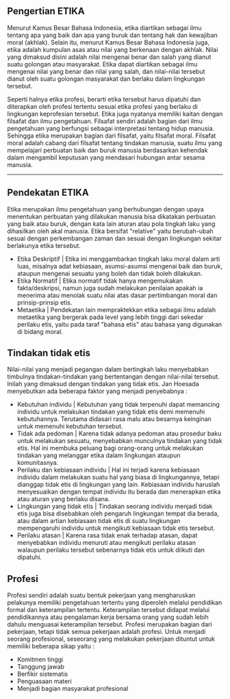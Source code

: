 ## Pengertian ETIKA
  Menurut Kamus Besar Bahasa Indonesia, etika diartikan sebagai ilmu tentang apa yang baik dan apa yang buruk dan tentang hak dan kewajiban moral (akhlak). Selain itu, menurut Kamus Besar Bahasa Indonesia juga, etika adalah kumpulan asas atau nilai yang berkenaan dengan akhlak. Nilai yang dimaksud disini adalah nilai mengenai benar dan salah yang dianut suatu golongan atau masyarakat. Etika dapat diartikan sebagai ilmu mengenai nilai yang benar dan nilai yang salah, dan nilai-nilai tersebut dianut oleh suatu golongan masyarakat dan berlaku dalam lingkungan tersebut. 
  
  Seperti halnya etika profesi, berarti etika tersebut harus dipatuhi dan diterapkan oleh profesi tertentu sesuai etika profesi yang berlaku di lingkungan keprofesian tersebut. Etika juga nyatanya memiliki kaitan dengan filsafat dan ilmu pengetahuan. Filsafat sendiri adalah bagian dari ilmu pengetahuan yang berfungsi sebagai interpretasi tentang hidup manusia. Sehingga etika merupakan bagian dari filsafat, yaitu filsafat moral. Filsafat moral adalah cabang dari filsafat tentang tindakan manusia, suatu ilmu yang mempelajari perbuatan baik dan buruk manusia berdasarkan kehendak dalam mengambil keputusan yang mendasari hubungan antar sesama manusia.
  
-------------------------------------------------------

## Pendekatan ETIKA
  Etika merupakan ilmu pengetahuan yang berhubungan dengan upaya menentukan perbuatan yang dilakukan manusia bisa dikatakan perbuatan yang baik atau buruk, dengan kata lain aturan atau pola tingkah laku yang dihasilkan oleh akal manusia. Etika bersifat "relative" yaitu berubah-ubah sesuai dengan perkembangan zaman dan sesuai dengan lingkungan sekitar berlakunya etika tersebut.
* Etika Deskriptif | 
  Etika ini menggambarkan tingkah laku moral dalam arti luas, misalnya adat kebiasaan, asumsi-asumsi mengenai baik dan buruk, ataupun mengenai sesuatu yang boleh dan tidak boleh dilakukan.
* Etika Normatif | 
  Etika normatif tidak hanya mengemukakan fakta/deskripsi, namun juga sudah melakukan penilaian apakah ia menerima atau menolak suatu nilai atas dasar pertimbangan moral dan prinsip-prinsip etis.
* Metaetika | 
  Pendekatan lain mempraktekkan etika sebagai ilmu adalah metaetika yang bergerak pada level yang lebih tinggi dari sekedar perilaku etis, yaitu pada taraf "bahasa etis" atau bahasa yang digunakan di bidang moral.

## Tindakan tidak etis
Nilai-nilai yang menjadi pegangan dalam bertingkah laku menyebabkan timbulnya tindakan-tindakan yang bertentangan dengan nilai-nilai tersebut. Inilah yang dimaksud dengan tindakan yang tidak etis. Jan Hoesada menyebutkan ada beberapa faktor yang menjadi penyebabnya :
* Kebutuhan individu | Kebutuhan yang tidak terpenuhi dapat memancing individu untuk melakukan tindakan yang tidak etis demi memenuhi kebutuhannya. Terutama didasari rasa malu atau besarnya keinginan untuk memenuhi kebutuhan tersebut.
* Tidak ada pedoman | Karena tidak adanya pedoman atau prosedur baku untuk melakukan sesuatu, menyebabkan munculnya tindakan yang tidak etis. Hal ini membuka peluang bagi orang-orang untuk melakukan tindakan yang melanggar etika dalam lingkungan ataupun komunitasnya.
* Perilaku dan kebiasaan individu | Hal ini terjadi karena kebiasaan individu dalam melakukan suatu hal yang biasa di lingkungannya, tetapi dianggap tidak etis di lingkungan yang lain. Kebiasaan individu haruslah menyesuaikan dengan tempat individu itu berada dan menerapkan etika atau aturan yang berlaku disana.
* Lingkungan yang tidak etis | Tindakan seorang individu menjadi tidak etis juga bisa disebabkan oleh pengaruh lingkungan tempat dia berada, atau dalam artian kebiasaan tidak etis di suatu lingkungan mempengaruhi individu untuk mengikuti kebiasaan tidak etis tersebut.
* Perilaku atasan | Karena rasa tidak enak terhadap atasan, dapat menyebabkan individu menuruti atau mengikuti perilaku atasan walaupun perilaku tersebut sebenarnya tidak etis untuk diikuti dan dipatuhi.

## Profesi
Profesi sendiri adalah suatu bentuk pekerjaan yang mengharuskan pelakunya memiliki pengetahuan tertentu yang diperoleh melalui pendidikan formal dan keterampilan tertentu. Keterampilan tersebut didapat melalui pendidikannya atau pengalaman kerja bersama orang yang sudah lebih dahulu menguasai keterampilan tersebut. Profesi merupakan bagian dari pekerjaan, tetapi tidak semua pekerjaan adalah profesi. Untuk menjadi seorang profesional, seseorang yang melakukan pekerjaan dituntut untuk memiliki beberapa sikap yaitu :
* Komitmen tinggi
* Tanggung jawab
* Berfikir sistematis
* Penguasaan materi
* Menjadi bagian masyarakat profesional

